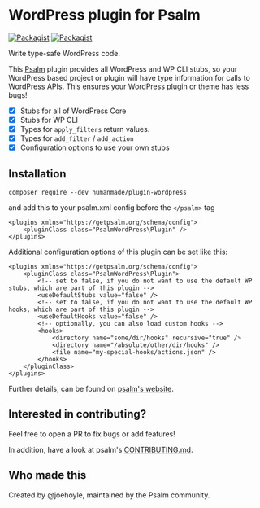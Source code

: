 <h1>WordPress plugin for Psalm</h1>

[![Packagist](https://img.shields.io/packagist/v/humanmade/psalm-plugin-wordpress.svg)](https://packagist.org/packages/humanmade/psalm-plugin-wordpress)
[![Packagist](https://img.shields.io/packagist/dt/humanmade/psalm-plugin-wordpress.svg)](https://packagist.org/packages/humanmade/psalm-plugin-wordpress)

Write type-safe WordPress code.

This [Psalm](https://psalm.dev/) plugin provides all WordPress and WP CLI stubs, so your WordPress based project or plugin will have type information for calls to WordPress APIs. This ensures your WordPress plugin or theme has less bugs!

- [x] Stubs for all of WordPress Core
- [x] Stubs for WP CLI
- [x] Types for `apply_filters` return values.
- [x] Types for `add_filter` / `add_action`
- [x] Configuration options to use your own stubs

## Installation

`composer require --dev humanmade/plugin-wordpress`

and add this to your psalm.xml config before the `</psalm>` tag

```
<plugins xmlns="https://getpsalm.org/schema/config">
    <pluginClass class="PsalmWordPress\Plugin" />
</plugins>
```

Additional configuration options of this plugin can be set like this:

```
<plugins xmlns="https://getpsalm.org/schema/config">
    <pluginClass class="PsalmWordPress\Plugin">
        <!-- set to false, if you do not want to use the default WP stubs, which are part of this plugin -->
        <useDefaultStubs value="false" />
        <!-- set to false, if you do not want to use the default WP hooks, which are part of this plugin -->
        <useDefaultHooks value="false" />
        <!-- optionally, you can also load custom hooks -->
        <hooks>
            <directory name="some/dir/hooks" recursive="true" />
            <directory name="/absolute/other/dir/hooks" />
            <file name="my-special-hooks/actions.json" />
        </hooks>
    </pluginClass>
</plugins>
```

Further details, can be found on [psalm's website](https://psalm.dev/docs/running_psalm/plugins/using_plugins/).

## Interested in contributing?

Feel free to open a PR to fix bugs or add features!

In addition, have a look at psalm's [CONTRIBUTING.md](https://github.com/vimeo/psalm/blob/master/CONTRIBUTING.md).

## Who made this

Created by @joehoyle, maintained by the Psalm community.




